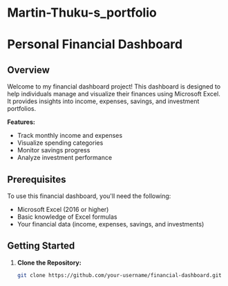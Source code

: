 # Martin-Thuku-s_portfolio

# Personal Financial Dashboard

## Overview

Welcome to my financial dashboard project! This dashboard is designed to help individuals manage and visualize their finances using Microsoft Excel. It provides insights into income, expenses, savings, and investment portfolios.

**Features:**
- Track monthly income and expenses
- Visualize spending categories
- Monitor savings progress
- Analyze investment performance

## Prerequisites

To use this financial dashboard, you'll need the following:

- Microsoft Excel (2016 or higher)
- Basic knowledge of Excel formulas
- Your financial data (income, expenses, savings, and investments)

## Getting Started

1. **Clone the Repository:**
   ```bash
   git clone https://github.com/your-username/financial-dashboard.git
